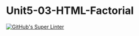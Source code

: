 # Unit5-03-HTML-Factorial
[![GitHub's Super Linter](https://github.com/ICS20-Programming-Anita-K/Unit5-03-HTML-Factorial/workflows/GitHub's%20Super%20Linter/badge.svg)](https://github.com/ICS20-Programming-Anita-K/Unit5-03-HTML-Factorial/actions)